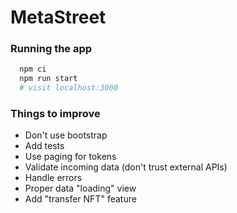 # MetaStreet

### Running the app
  ```bash
    npm ci
    npm run start
    # visit localhost:3000
  ```

### Things to improve
* Don't use bootstrap
* Add tests
* Use paging for tokens
* Validate incoming data (don't trust external APIs)
* Handle errors
* Proper data "loading" view
* Add "transfer NFT" feature